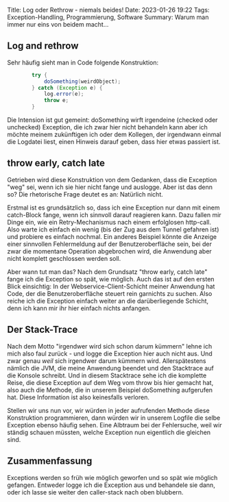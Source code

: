 Title: Log oder Rethrow - niemals beides!
Date: 2023-01-26 19:22
Tags: Exception-Handling, Programmierung, Software
Summary: Warum man immer nur eins von beidem macht...

## Log and rethrow
Sehr häufig sieht man in Code folgende Konstruktion:

``` Java
        try {
            doSomething(weirdObject);
        } catch (Exception e) {
            log.error(e);
            throw e;
        }
``` 

Die Intension ist gut gemeint: doSomething wirft irgendeine (checked oder unchecked) Exception, die ich zwar hier nicht behandeln kann aber ich möchte meinem zukünftigen ich oder dem Kollegen, der irgendwann einmal die Logdatei liest, einen Hinweis darauf geben, dass hier etwas passiert ist.

## throw early, catch late
Getrieben wird diese Konstruktion von dem Gedanken, dass die Exception "weg" sei, wenn ich sie hier nicht fange und auslogge. Aber ist das denn so? Die rhetorische Frage deutet es an: Natürlich nicht.

Erstmal ist es grundsätzlich so, dass ich eine Exception nur dann mit einem catch-Block fange, wenn ich sinnvoll darauf reagieren kann. Dazu fallen mir Dinge ein, wie ein Retry-Mechanismus nach einem erfolglosen http-call. Also warte ich einfach ein wenig (bis der Zug aus dem Tunnel gefahren ist) und probiere es einfach nochmal.
Ein anderes Beispiel könnte die Anzeige einer sinnvollen Fehlermeldung auf der Benutzeroberfläche sein, bei der zwar die momentane Operation abgebrochen wird, die Anwendung aber nicht komplett geschlossen werden soll. 

Aber wann tut man das? Nach dem Grundsatz "throw early, catch late" fange ich die Exception so spät, wie möglich.
Auch das ist auf den ersten Blick einsichtig: In der Webservice-Client-Schicht meiner Anwendung hat Code, der die Benutzeroberfläche steuert rein garnichts zu suchen. Also reiche ich die Exception einfach weiter an die darüberliegende Schicht, denn ich kann mir ihr hier einfach nichts anfangen.

## Der Stack-Trace
Nach dem Motto "irgendwer wird sich schon darum kümmern" lehne ich mich also faul zurück - und logge die Exception hier auch nicht aus. Und zwar genau *weil* sich irgendwer darum kümmern wird. Allerspätestens nämlich die JVM, die meine Anwendung beendet und den Stacktrace auf die Konsole schreibt. Und in diesem Stacktrace sehe ich die komplette Reise, die diese Exception auf dem Weg vom throw bis hier gemacht hat, also auch die Methode, die in unserem Beispiel doSomething aufgerufen hat. Diese Information ist also keinesfalls verloren. 

Stellen wir uns nun vor, wir würden in jeder aufrufenden Methode diese Konstruktion programmieren, dann würden wir in unserem Logfile die selbe Exception ebenso häufig sehen. Eine Albtraum bei der Fehlersuche, weil wir ständig schauen müssten, welche Exception nun eigentlich die gleichen sind.  

## Zusammenfassung

Exceptions werden so früh wie möglich geworfen und so spät wie möglich gefangen. Entweder logge ich die Exception aus und behandele sie dann, oder ich lasse sie weiter den caller-stack nach oben blubbern.


